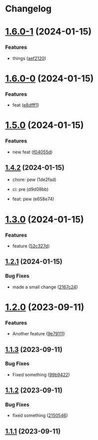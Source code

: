 # Changelog

# [1.6.0-1](https://github.com/jarodsmk/release-it-test/compare/1.6.0-0...1.6.0-1) (2024-01-15)


### Features

* things ([aef2120](https://github.com/jarodsmk/release-it-test/commit/aef21201cec3b105a0fa27281453177d5adf91e5))

# [1.6.0-0](https://github.com/jarodsmk/release-it-test/compare/1.5.0...1.6.0-0) (2024-01-15)


### Features

* feat ([e8dfff1](https://github.com/jarodsmk/release-it-test/commit/e8dfff12101eb13ec9d5835d44e2d61654f4ff4d))

# [1.5.0](https://github.com/jarodsmk/release-it-test/compare/1.4.2...1.5.0) (2024-01-15)


### Features

* new feat ([f04055d](https://github.com/jarodsmk/release-it-test/commit/f04055d5903f0e1a37093829cabbe525769a7d06))

## [1.4.2](https://github.com/jarodsmk/release-it-test/compare/1.4.1...1.4.2) (2024-01-15)

* chore: pew (1de2fad)

* ci: pre (d9d08bb)
* feat: pew (e658e74)

# [1.3.0](https://github.com/jarodsmk/release-it-test/compare/1.2.1...1.3.0) (2024-01-15)


### Features

* feature ([52c327d](https://github.com/jarodsmk/release-it-test/commit/52c327d63f34bb1ef49d8b8a2efc94dc695e840d))

## [1.2.1](https://github.com/jarodsmk/release-it-test/compare/1.2.0...1.2.1) (2024-01-15)


### Bug Fixes

* made a small change ([2167c24](https://github.com/jarodsmk/release-it-test/commit/2167c2441c10e1151e4cc5c38a3cd89d6ab73366))

# [1.2.0](https://github.com/jarodsmk/release-it-test/compare/1.1.3...1.2.0) (2023-09-11)


### Features

* Another feature ([9e79111](https://github.com/jarodsmk/release-it-test/commit/9e79111b2d8501ae8a03721a9470c5a6d87e4f13))

## [1.1.3](https://github.com/jarodsmk/release-it-test/compare/1.1.2...1.1.3) (2023-09-11)


### Bug Fixes

* Fixed something ([99b9422](https://github.com/jarodsmk/release-it-test/commit/99b942294c701375fd63a5fb3478635d99873941))

## [1.1.2](https://github.com/jarodsmk/release-it-test/compare/1.1.1...1.1.2) (2023-09-11)


### Bug Fixes

* fixed something ([2150546](https://github.com/jarodsmk/release-it-test/commit/21505469f926cb6cf3f85533779b8279c6240eaf))

## [1.1.1](https://github.com/jarodsmk/release-it-test/compare/1.1.0...1.1.1) (2023-09-11)
